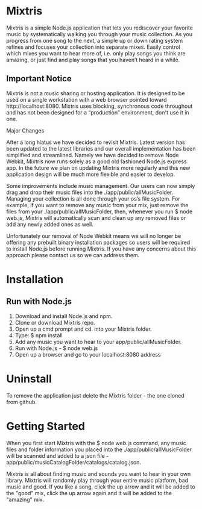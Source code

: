 



Mixtris
=======

Mixtris is a simple Node.js application that lets you rediscover your favorite music by systematically walking you through your music collection.  As you progress from one song to the next, a simple up or down rating system refines and focuses your collection into separate mixes.  Easily control which mixes you want to hear more of, i.e. only play songs you think are amazing, or just find and play songs that you haven’t heard in a while.


Important Notice
------
Mixtris is not a music sharing or hosting application.  It is designed to be used on a single workstation with a web browser pointed toward http://localhost:8080.  Mixtris uses blocking, synchronous code throughout and has not been designed for a “production” environment, don't use it in one.


Major Changes

After a long hiatus we have decided to revisit Mixtris.  Latest version has been updated to the latest libraries and our overall implementation has been simplified and streamlined.  Namely we have decided to remove Node Webkit, Mixtris now runs solely as a good old fashioned Node.js express app.  In the future we plan on updating Mixtris more regularly and this new application design will be much more flexible and easier to develop.

Some improvements include music management.  Our users can now simply drag and drop their music files into the ./app/public/allMusicFolder.  Managing your collection is all done through your os’s file system.  For example, if you want to remove any music from your mix, just remove the files from your ./app/public/allMusicFolder, then, whenever you run $ node web.js, Mixtris will automatically scan and clean up any removed files or add any newly added ones as well.

Unfortunately our removal of Node Webkit means we will no longer be offering any prebuilt binary installation packages so users will be required to install Node.js before running Mixtris.  If you have any concerns about this approach please contact us so we can address them.


Installation
=======

Run with Node.js
------


 1. Download and install Node.js and npm.
 2. Clone or download Mixtris repo.
 3. Open up a cmd prompt and cd. into your Mixtris folder.
 4. Type: $ npm install
 5. Add any music you want to hear to your app/public/allMusicFolder.
 6. Run with Node.js - $ node web.js
 7. Open up a browser and go to your localhost:8080 address

Uninstall
=======
To remove the application just delete the Mixtris folder - the one cloned from github.


Getting Started
=======
When you first start Mixtris with the $ node web.js command, any music files and folder information you placed into the ./app/public/allMusicFolder will be scanned and added to a json file - app/public/musicCatalogFolder/catalogs/catalog.json.

Mixtris is all about finding music and sounds you want to hear in your own library.  Mixtris will randomly play through your entire music platform, bad music and good.  If you like a song, click the up arrow and it will be added to the "good" mix, click the up arrow again and it will be added to the "amazing" mix.








